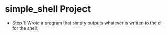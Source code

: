 # simple_shell Project

- Step 1: Wrote a program that simply outputs whatever is written to the cli for the shell.
